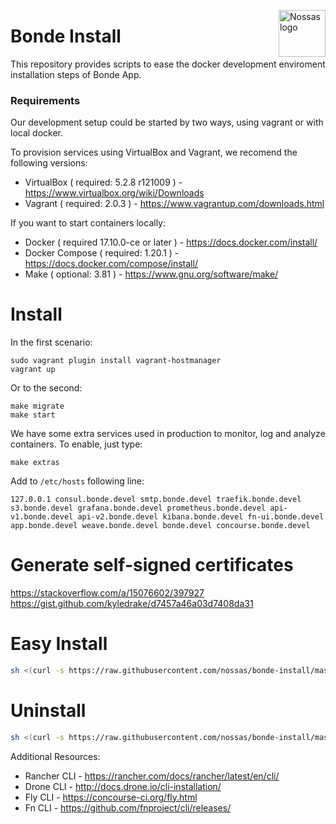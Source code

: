 <img
  src="https://avatars2.githubusercontent.com/u/1479357?v=3&s=250"
  alt="Nossas logo"
  title="Nossas"
  align="right"
  height="75"
  width="75"
/>

# Bonde Install
This repository provides scripts to ease the docker development enviroment installation steps of Bonde App.

### Requirements

Our development setup could be started by two ways, using vagrant or with local docker.

To provision services using VirtualBox and Vagrant, we recomend the following versions:
* VirtualBox ( required: 5.2.8 r121009 ) - https://www.virtualbox.org/wiki/Downloads
* Vagrant ( required: 2.0.3 ) - https://www.vagrantup.com/downloads.html

If you want to start containers locally:
* Docker ( required 17.10.0-ce or later ) - https://docs.docker.com/install/
* Docker Compose ( required: 1.20.1 ) - https://docs.docker.com/compose/install/
* Make ( optional: 3.81 ) - https://www.gnu.org/software/make/

# Install
In the first scenario:
```
sudo vagrant plugin install vagrant-hostmanager
vagrant up
```

Or to the second:

```
make migrate
make start
```

We have some extra services used in production to monitor, log and analyze containers. To enable, just type:

```
make extras
```

Add to ```/etc/hosts``` following line:

```127.0.0.1 consul.bonde.devel smtp.bonde.devel traefik.bonde.devel s3.bonde.devel grafana.bonde.devel prometheus.bonde.devel api-v1.bonde.devel api-v2.bonde.devel kibana.bonde.devel fn-ui.bonde.devel app.bonde.devel weave.bonde.devel bonde.devel concourse.bonde.devel ```

# Generate self-signed certificates

https://stackoverflow.com/a/15076602/397927
https://gist.github.com/kyledrake/d7457a46a03d7408da31

# Easy Install
```sh
sh <(curl -s https://raw.githubusercontent.com/nossas/bonde-install/master/install.sh)
```

# Uninstall

```sh
sh <(curl -s https://raw.githubusercontent.com/nossas/bonde-install/master/uninstall.sh)
```

Additional Resources:

* Rancher CLI - https://rancher.com/docs/rancher/latest/en/cli/
* Drone CLI - http://docs.drone.io/cli-installation/
* Fly CLI - https://concourse-ci.org/fly.html
* Fn CLI - https://github.com/fnproject/cli/releases/
